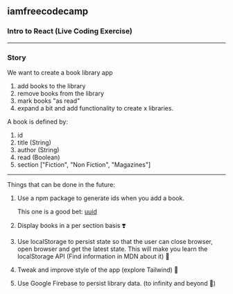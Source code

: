 ## iamfreecodecamp



### Intro to React (Live Coding Exercise)
---
### Story

We want to create a book library app

1. add books to the library
1. remove books from the library
1. mark books "as read"
1. expand a bit and add functionality to create x libraries.

A book is defined by:

1. id
1. title (String)
1. author (String)
1. read (Boolean)
1. section ["Fiction", "Non Fiction", "Magazines"]

---

Things that can be done in the future: 

1. Use a npm package to generate ids when you add a book.

   This one is a good bet: [uuid](https://www.npmjs.com/package/uuid?activeTab=readme)

3. Display books in a per section basis ❣️
4. Use localStorage to persist state so that the user can close browser, open browser and get the latest state. This will make you learn the localStorage API (Find information in MDN about it) 🧠 
5. Tweak and improve style of the app (explore Tailwind) 🌈
6. Use Google Firebase to persist library data. (to infinity and beyond 🦄)

